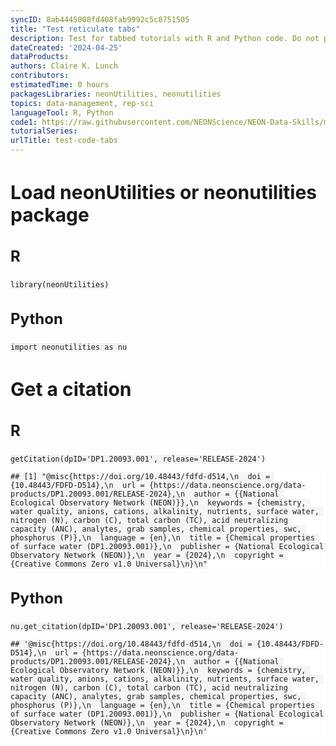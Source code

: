 ```yaml
---
syncID: 8ab4445008fd408fab9992c5c8751505
title: "Test reticulate tabs"
description: Test for tabbed tutorials with R and Python code. Do not publish this tutorial.
dateCreated: '2024-04-25'
dataProducts: 
authors: Claire K. Lunch
contributors: 
estimatedTime: 0 hours
packagesLibraries: neonUtilities, neonutilities
topics: data-management, rep-sci
languageTool: R, Python
code1: https://raw.githubusercontent.com/NEONScience/NEON-Data-Skills/main/tutorials/Other/Concept-intros/testing/test_code_tabs.R
tutorialSeries:
urlTitle: test-code-tabs
---
```





<!--html_preserve-->

<script>/*! Respond.js v1.4.2: min/max-width media query polyfill * Copyright 2013 Scott Jehl
 * Licensed under https://github.com/scottjehl/Respond/blob/master/LICENSE-MIT
 *  */

// Only run this code in IE 8
if (!!window.navigator.userAgent.match("MSIE 8")) {
!function(a){"use strict";a.matchMedia=a.matchMedia||function(a){var b,c=a.documentElement,d=c.firstElementChild||c.firstChild,e=a.createElement("body"),f=a.createElement("div");return f.id="mq-test-1",f.style.cssText="position:absolute;top:-100em",e.style.background="none",e.appendChild(f),function(a){return f.innerHTML='&shy;<style media="'+a+'"> #mq-test-1 { width: 42px; }</style>',c.insertBefore(e,d),b=42===f.offsetWidth,c.removeChild(e),{matches:b,media:a}}}(a.document)}(this),function(a){"use strict";function b(){u(!0)}var c={};a.respond=c,c.update=function(){};var d=[],e=function(){var b=!1;try{b=new a.XMLHttpRequest}catch(c){b=new a.ActiveXObject("Microsoft.XMLHTTP")}return function(){return b}}(),f=function(a,b){var c=e();c&&(c.open("GET",a,!0),c.onreadystatechange=function(){4!==c.readyState||200!==c.status&&304!==c.status||b(c.responseText)},4!==c.readyState&&c.send(null))};if(c.ajax=f,c.queue=d,c.regex={media:/@media[^\{]+\{([^\{\}]*\{[^\}\{]*\})+/gi,keyframes:/@(?:\-(?:o|moz|webkit)\-)?keyframes[^\{]+\{(?:[^\{\}]*\{[^\}\{]*\})+[^\}]*\}/gi,urls:/(url\()['"]?([^\/\)'"][^:\)'"]+)['"]?(\))/g,findStyles:/@media *([^\{]+)\{([\S\s]+?)$/,only:/(only\s+)?([a-zA-Z]+)\s?/,minw:/\([\s]*min\-width\s*:[\s]*([\s]*[0-9\.]+)(px|em)[\s]*\)/,maxw:/\([\s]*max\-width\s*:[\s]*([\s]*[0-9\.]+)(px|em)[\s]*\)/},c.mediaQueriesSupported=a.matchMedia&&null!==a.matchMedia("only all")&&a.matchMedia("only all").matches,!c.mediaQueriesSupported){var g,h,i,j=a.document,k=j.documentElement,l=[],m=[],n=[],o={},p=30,q=j.getElementsByTagName("head")[0]||k,r=j.getElementsByTagName("base")[0],s=q.getElementsByTagName("link"),t=function(){var a,b=j.createElement("div"),c=j.body,d=k.style.fontSize,e=c&&c.style.fontSize,f=!1;return b.style.cssText="position:absolute;font-size:1em;width:1em",c||(c=f=j.createElement("body"),c.style.background="none"),k.style.fontSize="100%",c.style.fontSize="100%",c.appendChild(b),f&&k.insertBefore(c,k.firstChild),a=b.offsetWidth,f?k.removeChild(c):c.removeChild(b),k.style.fontSize=d,e&&(c.style.fontSize=e),a=i=parseFloat(a)},u=function(b){var c="clientWidth",d=k[c],e="CSS1Compat"===j.compatMode&&d||j.body[c]||d,f={},o=s[s.length-1],r=(new Date).getTime();if(b&&g&&p>r-g)return a.clearTimeout(h),h=a.setTimeout(u,p),void 0;g=r;for(var v in l)if(l.hasOwnProperty(v)){var w=l[v],x=w.minw,y=w.maxw,z=null===x,A=null===y,B="em";x&&(x=parseFloat(x)*(x.indexOf(B)>-1?i||t():1)),y&&(y=parseFloat(y)*(y.indexOf(B)>-1?i||t():1)),w.hasquery&&(z&&A||!(z||e>=x)||!(A||y>=e))||(f[w.media]||(f[w.media]=[]),f[w.media].push(m[w.rules]))}for(var C in n)n.hasOwnProperty(C)&&n[C]&&n[C].parentNode===q&&q.removeChild(n[C]);n.length=0;for(var D in f)if(f.hasOwnProperty(D)){var E=j.createElement("style"),F=f[D].join("\n");E.type="text/css",E.media=D,q.insertBefore(E,o.nextSibling),E.styleSheet?E.styleSheet.cssText=F:E.appendChild(j.createTextNode(F)),n.push(E)}},v=function(a,b,d){var e=a.replace(c.regex.keyframes,"").match(c.regex.media),f=e&&e.length||0;b=b.substring(0,b.lastIndexOf("/"));var g=function(a){return a.replace(c.regex.urls,"$1"+b+"$2$3")},h=!f&&d;b.length&&(b+="/"),h&&(f=1);for(var i=0;f>i;i++){var j,k,n,o;h?(j=d,m.push(g(a))):(j=e[i].match(c.regex.findStyles)&&RegExp.$1,m.push(RegExp.$2&&g(RegExp.$2))),n=j.split(","),o=n.length;for(var p=0;o>p;p++)k=n[p],l.push({media:k.split("(")[0].match(c.regex.only)&&RegExp.$2||"all",rules:m.length-1,hasquery:k.indexOf("(")>-1,minw:k.match(c.regex.minw)&&parseFloat(RegExp.$1)+(RegExp.$2||""),maxw:k.match(c.regex.maxw)&&parseFloat(RegExp.$1)+(RegExp.$2||"")})}u()},w=function(){if(d.length){var b=d.shift();f(b.href,function(c){v(c,b.href,b.media),o[b.href]=!0,a.setTimeout(function(){w()},0)})}},x=function(){for(var b=0;b<s.length;b++){var c=s[b],e=c.href,f=c.media,g=c.rel&&"stylesheet"===c.rel.toLowerCase();e&&g&&!o[e]&&(c.styleSheet&&c.styleSheet.rawCssText?(v(c.styleSheet.rawCssText,e,f),o[e]=!0):(!/^([a-zA-Z:]*\/\/)/.test(e)&&!r||e.replace(RegExp.$1,"").split("/")[0]===a.location.host)&&("//"===e.substring(0,2)&&(e=a.location.protocol+e),d.push({href:e,media:f})))}w()};x(),c.update=x,c.getEmValue=t,a.addEventListener?a.addEventListener("resize",b,!1):a.attachEvent&&a.attachEvent("onresize",b)}}(this);
};
</script>
<style>h1 {font-size: 34px;}
h1.title {font-size: 38px;}
h2 {font-size: 30px;}
h3 {font-size: 24px;}
h4 {font-size: 18px;}
h5 {font-size: 16px;}
h6 {font-size: 12px;}
code {color: inherit; background-color: rgba(0, 0, 0, 0.04);}
pre:not([class]) { background-color: white }</style>
<script>

/**
 * jQuery Plugin: Sticky Tabs
 *
 * @author Aidan Lister <aidan@php.net>
 * adapted by Ruben Arslan to activate parent tabs too
 * http://www.aidanlister.com/2014/03/persisting-the-tab-state-in-bootstrap/
 */
(function($) {
  "use strict";
  $.fn.rmarkdownStickyTabs = function() {
    var context = this;
    // Show the tab corresponding with the hash in the URL, or the first tab
    var showStuffFromHash = function() {
      var hash = window.location.hash;
      var selector = hash ? 'a[href="' + hash + '"]' : 'li.active > a';
      var $selector = $(selector, context);
      if($selector.data('toggle') === "tab") {
        $selector.tab('show');
        // walk up the ancestors of this element, show any hidden tabs
        $selector.parents('.section.tabset').each(function(i, elm) {
          var link = $('a[href="#' + $(elm).attr('id') + '"]');
          if(link.data('toggle') === "tab") {
            link.tab("show");
          }
        });
      }
    };


    // Set the correct tab when the page loads
    showStuffFromHash(context);

    // Set the correct tab when a user uses their back/forward button
    $(window).on('hashchange', function() {
      showStuffFromHash(context);
    });

    // Change the URL when tabs are clicked
    $('a', context).on('click', function(e) {
      history.pushState(null, null, this.href);
      showStuffFromHash(context);
    });

    return this;
  };
}(jQuery));

window.buildTabsets = function(tocID) {

  // build a tabset from a section div with the .tabset class
  function buildTabset(tabset) {

    // check for fade and pills options
    var fade = tabset.hasClass("tabset-fade");
    var pills = tabset.hasClass("tabset-pills");
    var navClass = pills ? "nav-pills" : "nav-tabs";

    // determine the heading level of the tabset and tabs
    var match = tabset.attr('class').match(/level(\d) /);
    if (match === null)
      return;
    var tabsetLevel = Number(match[1]);
    var tabLevel = tabsetLevel + 1;

    // find all subheadings immediately below
    var tabs = tabset.find("div.section.level" + tabLevel);
    if (!tabs.length)
      return;

    // create tablist and tab-content elements
    var tabList = $('<ul class="nav ' + navClass + '" role="tablist"></ul>');
    $(tabs[0]).before(tabList);
    var tabContent = $('<div class="tab-content"></div>');
    $(tabs[0]).before(tabContent);

    // build the tabset
    var activeTab = 0;
    tabs.each(function(i) {

      // get the tab div
      var tab = $(tabs[i]);

      // get the id then sanitize it for use with bootstrap tabs
      var id = tab.attr('id');

      // see if this is marked as the active tab
      if (tab.hasClass('active'))
        activeTab = i;

      // remove any table of contents entries associated with
      // this ID (since we'll be removing the heading element)
      $("div#" + tocID + " li a[href='#" + id + "']").parent().remove();

      // sanitize the id for use with bootstrap tabs
      id = id.replace(/[.\/?&!#<>]/g, '').replace(/\s/g, '_');
      tab.attr('id', id);

      // get the heading element within it, grab it's text, then remove it
      var heading = tab.find('h' + tabLevel + ':first');
      var headingText = heading.html();
      heading.remove();

      // build and append the tab list item
      var a = $('<a role="tab" data-toggle="tab">' + headingText + '</a>');
      a.attr('href', '#' + id);
      a.attr('aria-controls', id);
      var li = $('<li role="presentation"></li>');
      li.append(a);
      tabList.append(li);

      // set it's attributes
      tab.attr('role', 'tabpanel');
      tab.addClass('tab-pane');
      tab.addClass('tabbed-pane');
      if (fade)
        tab.addClass('fade');

      // move it into the tab content div
      tab.detach().appendTo(tabContent);
    });

    // set active tab
    $(tabList.children('li')[activeTab]).addClass('active');
    var active = $(tabContent.children('div.section')[activeTab]);
    active.addClass('active');
    if (fade)
      active.addClass('in');

    if (tabset.hasClass("tabset-sticky"))
      tabset.rmarkdownStickyTabs();
  }

  // convert section divs with the .tabset class to tabsets
  var tabsets = $("div.section.tabset");
  tabsets.each(function(i) {
    buildTabset($(tabsets[i]));
  });
};

</script>


<!-- tabsets -->

<style type="text/css">
.tabset-dropdown > .nav-tabs {
display: inline-table;
max-height: 500px;
min-height: 44px;
overflow-y: auto;
border: 1px solid #ddd;
border-radius: 4px;
}
.tabset-dropdown > .nav-tabs > li.active:before, .tabset-dropdown > .nav-tabs.nav-tabs-open:before {
content: "\e259";
font-family: 'Glyphicons Halflings';
display: inline-block;
padding: 10px;
border-right: 1px solid #ddd;
}
.tabset-dropdown > .nav-tabs.nav-tabs-open > li.active:before {
content: "\e258";
font-family: 'Glyphicons Halflings';
border: none;
}
.tabset-dropdown > .nav-tabs > li.active {
display: block;
}
.tabset-dropdown > .nav-tabs > li > a,
.tabset-dropdown > .nav-tabs > li > a:focus,
.tabset-dropdown > .nav-tabs > li > a:hover {
border: none;
display: inline-block;
border-radius: 4px;
background-color: transparent;
}
.tabset-dropdown > .nav-tabs.nav-tabs-open > li {
display: block;
float: none;
}
.tabset-dropdown > .nav-tabs > li {
display: none;
}
</style>

<div id="load-neonutilities-or-neonutilities-package" class="section level2 tabset">
<h2 class="tabset">Load neonUtilities or neonutilities package</h2>
<div id="r" class="section level3">
<h3>R</h3>
<pre class="r"><code>library(neonUtilities)</code></pre>
</div>
<div id="python" class="section level3">
<h3>Python</h3>
<pre class="python"><code>import neonutilities as nu</code></pre>
</div>
</div>
<div id="get-a-citation" class="section level2 tabset">
<h2 class="tabset">Get a citation</h2>
<div id="r-1" class="section level3">
<h3>R</h3>
<pre class="r"><code>getCitation(dpID=&#39;DP1.20093.001&#39;, release=&#39;RELEASE-2024&#39;)</code></pre>
<pre><code>## [1] &quot;@misc{https://doi.org/10.48443/fdfd-d514,\n  doi = {10.48443/FDFD-D514},\n  url = {https://data.neonscience.org/data-products/DP1.20093.001/RELEASE-2024},\n  author = {{National Ecological Observatory Network (NEON)}},\n  keywords = {chemistry, water quality, anions, cations, alkalinity, nutrients, surface water, nitrogen (N), carbon (C), total carbon (TC), acid neutralizing capacity (ANC), analytes, grab samples, chemical properties, swc, phosphorus (P)},\n  language = {en},\n  title = {Chemical properties of surface water (DP1.20093.001)},\n  publisher = {National Ecological Observatory Network (NEON)},\n  year = {2024},\n  copyright = {Creative Commons Zero v1.0 Universal}\n}\n&quot;</code></pre>
</div>
<div id="python-1" class="section level3">
<h3>Python</h3>
<pre class="python"><code>nu.get_citation(dpID=&#39;DP1.20093.001&#39;, release=&#39;RELEASE-2024&#39;)</code></pre>
<pre><code>## &#39;@misc{https://doi.org/10.48443/fdfd-d514,\n  doi = {10.48443/FDFD-D514},\n  url = {https://data.neonscience.org/data-products/DP1.20093.001/RELEASE-2024},\n  author = {{National Ecological Observatory Network (NEON)}},\n  keywords = {chemistry, water quality, anions, cations, alkalinity, nutrients, surface water, nitrogen (N), carbon (C), total carbon (TC), acid neutralizing capacity (ANC), analytes, grab samples, chemical properties, swc, phosphorus (P)},\n  language = {en},\n  title = {Chemical properties of surface water (DP1.20093.001)},\n  publisher = {National Ecological Observatory Network (NEON)},\n  year = {2024},\n  copyright = {Creative Commons Zero v1.0 Universal}\n}\n&#39;</code></pre>
</div>
</div>
<!--/html_preserve-->
